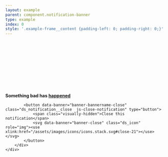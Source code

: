 ```yaml
---
layout: example
parent: component.notification-banner
type: example
index: 0
style: '.example-frame__content {padding-left: 0; padding-right: 0;}'
---
```


<div class="ds_notification  ds_notification--negative  ds_reversed" data-module="ds-notification">
    <div class="ds_wrapper">
        <div class="ds_notification__content  ds_notification__content--has-close">
            <div class="ds_notification__text">
                <span class="ds_notification__icon" aria-hidden="true">
                    <svg class="ds_icon" role="img"><use xlink:href="/assets/images/icons/icons.stack.svg#bang-21"></use></svg>
                </span>
                <p class="ds_notification__text"><strong>Something bad has <a data-banner="banner-bannername-link" href="#">happened</a></strong></p>
            </div>

            <button data-banner="banner-bannername-close" class="ds_notification__close  js-close-notification" type="button">
                <span class="visually-hidden">Close this notification</span>
                <svg data-banner="banner-close" class="ds_icon" role="img"><use xlink:href="/assets/images/icons/icons.stack.svg#close-21"></use></svg>
            </button>
        </div>
    </div>
</div>
